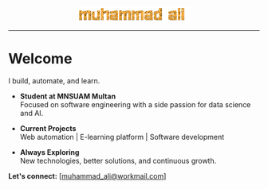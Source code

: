 <div align="center">
  <img width = 45%" src="./Muhammad Ali.gif">
</div>

---

# Welcome

I build, automate, and learn.

- **Student at MNSUAM Multan**  
  Focused on software engineering with a side passion for data science and AI.

- **Current Projects**  
  Web automation | E-learning platform | Software development

- **Always Exploring**  
  New technologies, better solutions, and continuous growth.

**Let's connect:** [muhammad_ali@workmail.com]

                                         



